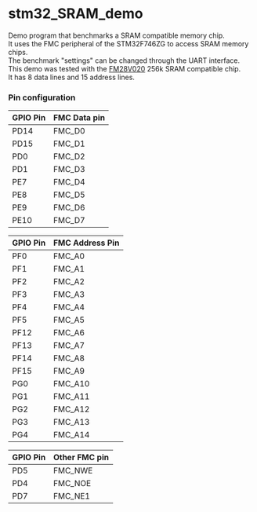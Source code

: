 # stm32_SRAM_demo
Demo program that benchmarks a SRAM compatible memory chip. <br>
It uses the FMC peripheral of the STM32F746ZG to access SRAM memory chips. <br>
The benchmark "settings" can be changed through the UART interface. <br>
This demo was tested with the [FM28V020](https://www.infineon.com/dgdl/Infineon-FM28V020_256_KBIT_(32K_X_8)_F-RAM_MEMORY-DataSheet-v09_00-EN.pdf?fileId=8ac78c8c7d0d8da4017d0ec8aa524123) 256k SRAM compatible chip. <br>
It has 8 data lines and 15 address lines.
### Pin configuration
| GPIO Pin | FMC Data pin |
|----------|--------------|
| PD14     | FMC_D0       |
| PD15     | FMC_D1       |
| PD0      | FMC_D2       |
| PD1      | FMC_D3       |
| PE7      | FMC_D4       |
| PE8      | FMC_D5       |
| PE9      | FMC_D6       |
| PE10     | FMC_D7       |

| GPIO Pin | FMC Address Pin |
|----------|-----------------|
| PF0      | FMC_A0          |
| PF1      | FMC_A1          |
| PF2      | FMC_A2          |
| PF3      | FMC_A3          |
| PF4      | FMC_A4          |
| PF5      | FMC_A5          |
| PF12     | FMC_A6          |
| PF13     | FMC_A7          |
| PF14     | FMC_A8          |
| PF15     | FMC_A9          |
| PG0      | FMC_A10         |
| PG1      | FMC_A11         |
| PG2      | FMC_A12         |
| PG3      | FMC_A13         |
| PG4      | FMC_A14         |

| GPIO Pin | Other FMC pin |
|----------|---------------|
| PD5      | FMC_NWE       |
| PD4      | FMC_NOE       |
| PD7      | FMC_NE1       |
